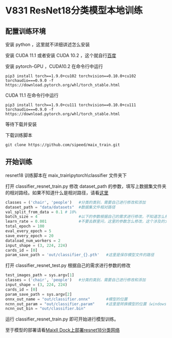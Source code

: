 # V831 ResNet18分类模型本地训练

## 配置训练环境

安装 python ，这里就不详细讲述怎么安装

安装 CUDA 11.1 或者安装 CUDA 10.2 ，这个就自行[百度](https://www.baidu.com/s?ie=UTF-8&wd=%E5%AE%89%E8%A3%85CUDA)

安装 pytorch-GPU ，CUDA10.2 在命令行中运行

```
pip3 install torch==1.9.0+cu102 torchvision==0.10.0+cu102 torchaudio===0.9.0 -f https://download.pytorch.org/whl/torch_stable.html
```

CUDA 11.1 在命令行中运行

```
pip3 install torch==1.9.0+cu111 torchvision==0.10.0+cu111 torchaudio===0.9.0 -f https://download.pytorch.org/whl/torch_stable.html
```

等待下载并安装

下载训练脚本

```
git clone https://github.com/sipeed/maix_train.git
```

## 开始训练

resnet18 训练脚本在 maix_train\pytorch\classifier 文件夹下

打开 classifier_resnet_train.py 修改 dataset_path 的参数，填写上数据集文件夹的相对路经。如果不知道什么是相对路径，请看[这里](https://blog.csdn.net/qq_34769573/article/details/80445681)

```python
classes = ('chair', 'people')   #分类的类别，需要自己进行修改和添加
dataset_path = "data/datasets"  #数据集文件相对路径
val_split_from_data = 0.1 # 10% 
batch_size = 4                  #以下的参数根据自己的需求进行修改，不知道怎么修改的请自行学习一下深度学习的基础知识
learn_rate = 0.001              #不要去群里问，这里的参数怎么修改，这个涉及的太多基础知识了
total_epoch = 100
eval_every_epoch = 5
save_every_epoch = 20
dataload_num_workers = 2
input_shape = (3, 224, 224)
cards_id = [0]
param_save_path = 'out/classifier_{}.pth'   #这里是保存模型文件的路径
```

打开 classifier_resnet_test.py 根据自己的需求进行参数的修改

```python
test_images_path = sys.argv[1]
classes = ('chair', 'people')   #分类的类别，需要自己进行修改和添加
input_shape = (3, 224, 224)
cards_id = [0]   
param_save_path = sys.argv[2]
onnx_out_name = "out/classifier.onnx"       #模型的位置
ncnn_out_param = "out/classifier.param"     #这里是转换模型的位置（windows可以不用管）
ncnn_out_bin = "out/classifier.bin"  
```

运行 classifier_resnet_train.py 即可开始进行模型训练。

至于模型的部署请看[MaixII Dock上部署resnet18分类网络](https://bbs.sipeed.com/thread/1068)